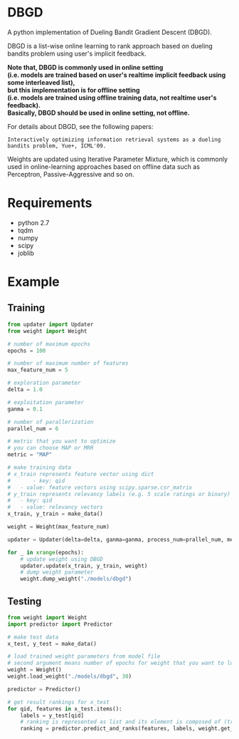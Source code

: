 # DBGD
A python implementation of Dueling Bandit Gradient Descent (DBGD).

DBGD is a list-wise online learning to rank approach based on dueling bandits problem using user's implicit feedback.

**Note that, DBGD is commonly used in online setting  
  (i.e. models are trained based on user's realtime implicit feedback using some interleaved list),  
but this implementation is for offline setting  
  (i.e. models are trained using offline training data, not realtime user's feedback).  
Basically, DBGD should be used in online setting, not offline.**

For details about DBGD, see the following papers:
```
Interactively optimizing information retrieval systems as a dueling bandits problem, Yue+, ICML'09.
```

Weights are updated using Iterative Parameter Mixture, which is commonly used in online-learning approaches based on offline data such as Perceptron, Passive-Aggressive and so on.

# Requirements
* python 2.7
* tqdm
* numpy
* scipy
* joblib

# Example
## Training
```python
from updater import Updater
from weight import Weight

# number of maximum epochs
epochs = 100

# number of maximum number of features
max_feature_num = 5

# exploration parameter
delta = 1.0

# exploitation parameter
ganma = 0.1

# number of parallerization
parallel_num = 6

# metric that you want to optimize
# you can choose MAP or MRR
metric = "MAP"

# make training data
# x_train represents feature vector using dict
#       - key: qid
#	- value: feature vectors using scipy.sparse.csr_matrix
# y_train represents relevancy labels (e.g. 5 scale ratings or binary) corresponding to each feature_vector using dict
#	- key: qid
#	- value: relevancy vectors
x_train, y_train = make_data()

weight = Weight(max_feature_num)

updater = Updater(delta=delta, ganma=ganma, process_num=prallel_num, metric=metric)

for _ in xrange(epochs):
	# update weight using DBGD
	updater.update(x_train, y_train, weight)
	# dump weight parameter
	weight.dump_weight("./models/dbgd")
```

## Testing
```python
from weight import Weight
import predictor import Predictor

# make test data
x_test, y_test = make_data()

# load trained weight parameters from model file
# second argument means number of epochs for weight that you want to load
weight = Weight()
weight.load_weight("./models/dbgd", 30)

predictor = Predictor()

# get result rankings for x_test
for qid, features in x_test.items():
	labels = y_test[qid]
	# ranking is represented as list and its element is composed of (true_label, case_id, score) by descending order of score
	ranking = predictor.predict_and_ranks(features, labels, weight.get_weight())
```
